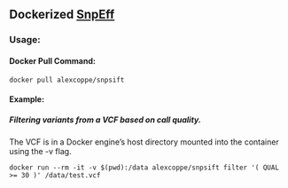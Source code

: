 ## Dockerized  [SnpEff](http://snpeff.sourceforge.net/SnpSift.html)

### Usage:

#### Docker Pull Command:

```
docker pull alexcoppe/snpsift
```

#### Example:

##### Filtering variants from a VCF based on call quality.
The VCF is in a Docker engine’s host directory mounted into the container using the -v flag.

```
docker run --rm -it -v $(pwd):/data alexcoppe/snpsift filter '( QUAL >= 30 )' /data/test.vcf
```
